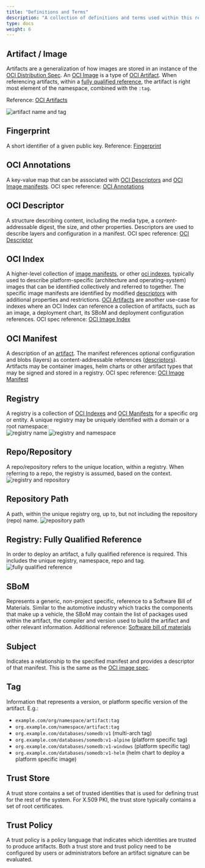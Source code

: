 ```yaml
---
title: "Definitions and Terms"
description: "A collection of definitions and terms used within this repository"
type: docs
weight: 6
---
```



## Artifact / Image

Artifacts are a generalization of how images are stored in an instance of the [OCI Distribution Spec][oci-distribution-spec].
An [OCI Image][oci-image] is a type of [OCI Artifact][oci-artifact].
When referencing artifacts, within a [fully qualified reference](#registry-fully-qualified-reference), the artifact is right most element of the namespace, combined with the `:tag`.

Reference: [OCI Artifacts][oci-artifact]  

![artifact name and tag](/docs/artifact-ref.png)

## Fingerprint

A short identifier of a given public key.
Reference: [Fingerprint][fingerprint]

## OCI Annotations

A key-value map that can be associated with [OCI Descriptors][oci-descriptor] and [OCI Image manifests][oci-manifest].
OCI spec reference: [OCI Annotations][oci-annotations]

## OCI Descriptor

A structure describing content, including the media type, a content-addressable digest, the size, and other properties.
Descriptors are used to describe layers and configuration in a manifest.
OCI spec reference: [OCI Descriptor][oci-descriptor]

## OCI Index

A higher-level collection of [image manifests][oci-manifest], or other [oci indexes][oci-index], typically used to describe platform-specific (architecture and operating-system) images that can be identified collectively and referred to together.
The specific image manifests are identified by modified [descriptors][oci-descriptor] with additional properties and restrictions.
[OCI Artifacts][oci-artifact] are another use-case for indexes where an OCI Index can reference a collection of artifacts, such as an image, a deployment chart, its SBoM and deployment configuration references.
OCI spec reference: [OCI Image Index][oci-index]

## OCI Manifest

A description of an [artifact][oci-artifact].
The manifest references optional configuration and blobs (layers) as content-addressable references ([descriptors][oci-descriptor]).
Artifacts may be container images, helm charts or other artifact types that may be signed and stored in a registry.
OCI spec reference: [OCI Image Manifest][oci-manifest]

## Registry

A registry is a collection of [OCI Indexes][oci-index] and [OCI Manifests][oci-manifest] for a specific org or entity.
A unique registry may be uniquely identified with a domain or a root namespace:  
![registry name](/docs/unique-registry-domain-ref.png)
![registry and namespace](/docs/unique-registry-namespace-ref.png)

## Repo/Repository

A repo/repository refers to the unique location, within a registry.
When referring to a repo, the registry is assumed, based on the context.
![registry and repository](/docs/registry-repo-ref.png)

## Repository Path

A path, within the unique registry org, up to, but not including the repository (repo) name.
![repository path](/docs/registry-namespace-ref.png)

## Registry: Fully Qualified Reference

In order to deploy an artifact, a fully qualified reference is required.
This includes the unique registry, namespace, repo and tag.
![fully qualified reference](/docs/fully-qualified-artifact-ref.png)

## SBoM

Represents a generic, non-project specific, reference to a Software Bill of Materials.
Similar to the automotive industry which tracks the components that make up a vehicle, the SBoM may contain the list of packages used within the artifact, the compiler and version used to build the artifact and other relevant information.
Additional reference: [Software bill of materials][sbom]

## Subject

Indicates a relationship to the specified manifest and provides a descriptor of that manifest. This is the same as the [OCI image spec](https://github.com/opencontainers/image-spec/blob/main/artifact.md#artifact-manifest-property-descriptions).

## Tag

Information that represents a version, or platform specific version of the artifact.
E.g.:

- `example.com/org/namespace/artifact:tag`
- `org.example.com/namespace/artifact:tag`
- `org.example.com/databases/somedb:v1` (multi-arch tag)
- `org.example.com/databases/somedb:v1-alpine` (platform specific tag)
- `org.example.com/databases/somedb:v1-windows` (platform specific tag)
- `org.example.com/databases/somedb:v1-helm` (helm chart to deploy a platform specific image)

## Trust Store

A trust store contains a set of trusted identities that is used for defining trust for the rest of the system. For X.509 PKI, the trust store typically contains a set of root certificates.

## Trust Policy
A trust policy is a policy language that indicates which identities are trusted to produce artifacts. Both a trust store and trust policy need to be configured by users or administrators before an artifact signature can be evaluated.

[fingerprint]:           https://en.wikipedia.org/wiki/Public_key_fingerprint
[oci-annotations]:       https://github.com/opencontainers/image-spec/blob/master/annotations.md
[oci-artifact]:          https://github.com/opencontainers/artifacts
[oci-descriptor]:        https://github.com/opencontainers/image-spec/blob/master/descriptor.md
[oci-distribution-spec]: https://github.com/opencontainers/distribution-spec
[oci-image]:             https://github.com/opencontainers/image-spec
[oci-index]:             https://github.com/opencontainers/image-spec/blob/master/image-index.md
[oci-manifest]:          https://github.com/opencontainers/image-spec/blob/master/manifest.md
[sbom]:                  https://en.wikipedia.org/wiki/Software_bill_of_materials
